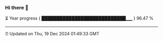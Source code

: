 ### Hi there 👋

⏳ Year progress { ████████████████████████████▁▁ } 96.47 %

---

⏰ Updated on Thu, 19 Dec 2024 01:49:33 GMT


